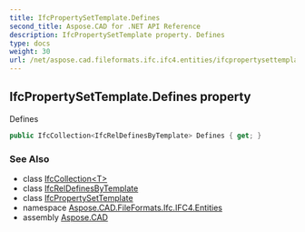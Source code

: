 ```yaml
---
title: IfcPropertySetTemplate.Defines
second_title: Aspose.CAD for .NET API Reference
description: IfcPropertySetTemplate property. Defines
type: docs
weight: 30
url: /net/aspose.cad.fileformats.ifc.ifc4.entities/ifcpropertysettemplate/defines/
---
```

## IfcPropertySetTemplate.Defines property

Defines

```csharp
public IfcCollection<IfcRelDefinesByTemplate> Defines { get; }
```

### See Also

* class [IfcCollection&lt;T&gt;](../../../aspose.cad.fileformats.ifc/ifccollection-1/)
* class [IfcRelDefinesByTemplate](../../ifcreldefinesbytemplate/)
* class [IfcPropertySetTemplate](../)
* namespace [Aspose.CAD.FileFormats.Ifc.IFC4.Entities](../../ifcpropertysettemplate/)
* assembly [Aspose.CAD](../../../)


